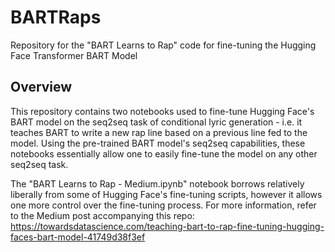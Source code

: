 # BARTRaps
Repository for the "BART Learns to Rap" code for fine-tuning the Hugging Face Transformer BART Model

## Overview
This repository contains two notebooks used to fine-tune Hugging Face's BART model on the seq2seq task of conditional lyric generation - i.e. it teaches BART to write a new rap line based on a previous line fed to the model. Using the pre-trained BART model's seq2seq capabilities, these notebooks essentially allow one to easily fine-tune the model on any other seq2seq task.

The "BART Learns to Rap - Medium.ipynb" notebook borrows relatively liberally from some of Hugging Face's fine-tuning scripts, however it allows one more control over the fine-tuning process. For more information, refer to the Medium post accompanying this repo: https://towardsdatascience.com/teaching-bart-to-rap-fine-tuning-hugging-faces-bart-model-41749d38f3ef 
